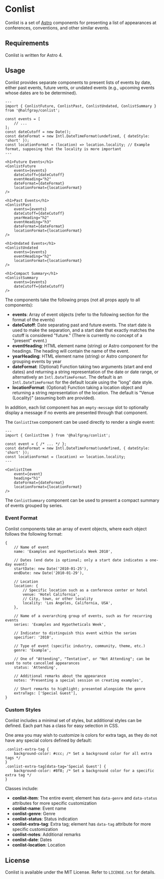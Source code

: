 # Conlist

Conlist is a set of [Astro](https://astro.build/) components for presenting a list of appearances at conferences, conventions, and other similar events.

## Requirements

Conlist is written for Astro 4.

## Usage

Conlist provides separate components to present lists of events by date, either past events, future vents, or undated events (e.g., upcoming events whose dates are to be determined).

```
---
import { ConlistFuture, ConlistPast, ConlistUndated, ConlistSummary } from '@halfgray/conlist';

const events = [
	// ...
];
const dateCutoff = new Date();
const dateFormat = new Intl.DateTimeFormat(undefined, { dateStyle: 'short' });
const locationFormat = (location) => location.locality; // Example format, supposing that the locality is more important
---

<h1>Future Events</h1>
<ConlistFuture
	events={events}
	dateCutoff={dateCutoff}
	eventHeading="h2"
	dateFormat={dateFormat}
	locationFormat={locationFormat}
/>

<h1>Past Events</h1>
<ConlistPast
	events={events}
	dateCutoff={dateCutoff}
	yearHeading="h2"
	eventHeading="h3"
	dateFormat={dateFormat}
	locationFormat={locationFormat}
/>

<h1>Undated Events</h1>
<ConlistUndated
	events={events}
	eventHeading="h2"
	locationFormat={locationFormat}
/>

<h1>Compact Summary</h1>
<ConlistSummary
	events={events}
	dateCutoff={dateCutoff}
/>
```

The components take the following props (not all props apply to all components):

* **events**: Array of event objects (refer to the following section for the format of the events)
* **dateCutoff**: Date separating past and future events. The start date is used to make the separation, and a start date that exactly matches the cutoff is considered "future." (There is currently no concept of a "present" event.)
* **eventHeading**: HTML element name (string) or Astro component for the headings. The heading will contain the name of the event.
* **yearHeading**: HTML element name (string) or Astro component for grouping events by year
* **dateFormat**: (Optional) Function taking two arguments (start and end dates) and returning a string representation of the date or date range, or alternatively an `Intl.DateTimeFormat`. The default is an `Intl.DateTimeFormat` for the default locale using the "long" date style.
* **locationFormat**: (Optional) Function taking a location object and returning a string representation of the location. The default is "Venue (Locality)" (assuming both are provided).

In addition, each list component has an `empty-message` slot to optionally display a message if no events are presented through that component.

The `ConlistItem` component can be used directly to render a single event:

```
---
import { ConlistItem } from '@halfgray/conlist';

const event = { /* ... */ };
const dateFormat = new Intl.DateTimeFormat(undefined, { dateStyle: 'short' });
const locationFormat = (location) => location.locality;
---

<ConlistItem
	event={event}
	heading="h1"
	dateFormat={dateFormat}
	locationFormat={locationFormat}
/>
```

The `ConlistSummary` component can be used to present a compact summary of events grouped by series.

### Event Format

Conlist components take an array of event objects, where each object follows the following format:

```
{
	// Name of event
	name: 'Examples and Hypotheticals Week 2010',

	// Dates (end date is optional; only a start date indicates a one-day event)
	startDate: new Date('2010-01-25'),
	endDate: new Date('2010-01-29'),

	// Location
	location: {
		// Specific location such as a conference center or hotel
		venue: 'Hotel California',
		// City, town, or other locality
		locality: 'Los Angeles, California, USA',
	},

	// Name of a overarching group of events, such as for recurring events
	series: 'Examples and Hypotheticals Week',

	// Indicator to distinguish this event within the series
	specifier: '2010',

	// Type of event (specific industry, community, theme, etc.)
	genre: 'Example',

	// One of "Attending", "Tentative", or "Not Attending"; can be used to note cancelled appearances
	status: 'Attending',

	// Additional remarks about the appearance
	notes: 'Presenting a special session on creating examples',

	// Short remarks to highlight; presented alongside the genre
	extraTags: ['Special Guest'],
}
```

### Custom Styles

Conlist includes a minimal set of styles, but additional styles can be defined. Each part has a class for easy selection in CSS.

One area you may wish to customize is colors for extra tags, as they do not have any special colors defined by default:

```
.conlist-extra-tag {
	background-color: #ccc; /* Set a background color for all extra tags */
}
.conlist-extra-tag[data-tag='Special Guest'] {
	background-color: #8f8; /* Set a background color for a specific extra tag */
}
```

Classes include:

* **conlist-item**: The entire event; element has `data-genre` and `data-status` attributes for more specific customization
* **conlist-name**: Event name
* **conlist-genre**: Genre
* **conlist-status**: Status indication
* **conlist-extra-tag**: Extra tag; element has `data-tag` attribute for more specific customization
* **conlist-notes**: Additional remarks
* **conlist-date**: Dates
* **conlist-location**: Location

## License

Conlist is available under the MIT License. Refer to `LICENSE.txt` for details.
